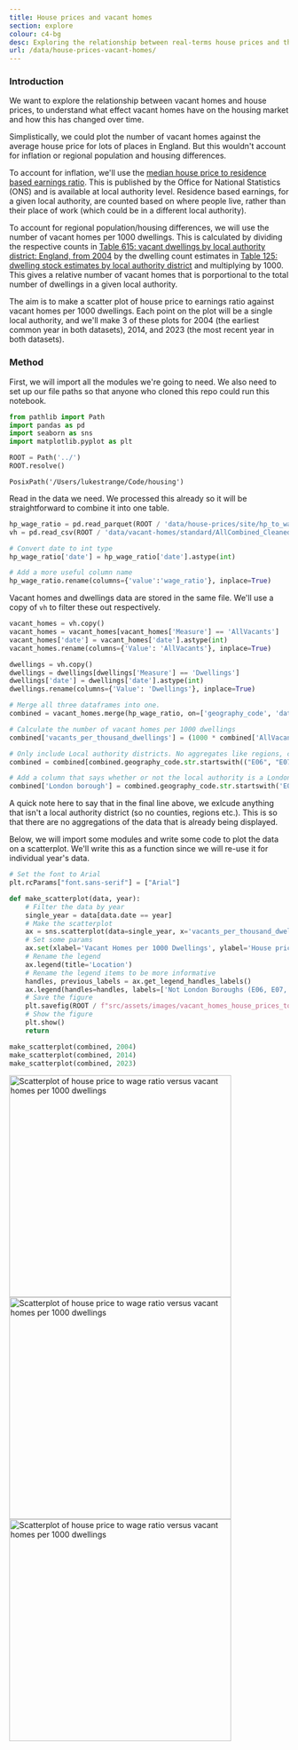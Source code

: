 ```yaml
---
title: House prices and vacant homes
section: explore
colour: c4-bg
desc: Exploring the relationship between real-terms house prices and the proportion of vacant homes
url: /data/house-prices-vacant-homes/
---
```

### Introduction

We want to explore the relationship between vacant homes and house prices, to understand what effect vacant homes have on the housing market and how this has changed over time. 

Simplistically, we could plot the number of vacant homes against the average house price for lots of places in England. But this wouldn't account for inflation or regional population and housing differences.

To account for inflation, we'll use the [median house price to residence based earnings ratio](https://www.ons.gov.uk/peoplepopulationandcommunity/housing/datasets/ratioofhousepricetoresidencebasedearningslowerquartileandmedian). This is published by the Office for National Statistics (ONS) and is available at local authority level. Residence based earnings, for a given local authority, are counted based on where people live, rather than their place of work (which could be in a different local authority).

To account for regional population/housing differences, we will use the number of vacant homes per 1000 dwellings. This is calculated by dividing the respective counts in [Table 615: vacant dwellings by local authority district: England, from 2004](https://www.gov.uk/government/statistical-data-sets/live-tables-on-dwelling-stock-including-vacants) by the dwelling count estimates in [Table 125: dwelling stock estimates by local authority district](https://www.gov.uk/government/statistical-data-sets/live-tables-on-dwelling-stock-including-vacants) and multiplying by 1000. This gives a relative number of vacant homes that is porportional to the total number of dwellings in a given local authority.

The aim is to make a scatter plot of house price to earnings ratio against vacant homes per 1000 dwellings. Each point on the plot will be a single local authority, and we'll make 3 of these plots for 2004 (the earliest common year in both datasets), 2014, and 2023 (the most recent year in both datasets).

### Method

First, we will import all the modules we're going to need. We also need to set up our file paths so that anyone who cloned this repo could run this notebook.


```python
from pathlib import Path
import pandas as pd
import seaborn as sns
import matplotlib.pyplot as plt

ROOT = Path('../')
ROOT.resolve()
```




    PosixPath('/Users/lukestrange/Code/housing')



Read in the data we need. We processed this already so it will be straightforward to combine it into one table.


```python
hp_wage_ratio = pd.read_parquet(ROOT / 'data/house-prices/site/hp_to_wage_ratio.parquet')
vh = pd.read_csv(ROOT / 'data/vacant-homes/standard/AllCombined_Cleaned_2024.csv')
```


```python
# Convert date to int type
hp_wage_ratio['date'] = hp_wage_ratio['date'].astype(int)

# Add a more useful column name
hp_wage_ratio.rename(columns={'value':'wage_ratio'}, inplace=True)
```

Vacant homes and dwellings data are stored in the same file. We'll use a copy of `vh` to filter these out respectively.


```python
vacant_homes = vh.copy()
vacant_homes = vacant_homes[vacant_homes['Measure'] == 'AllVacants']
vacant_homes['date'] = vacant_homes['date'].astype(int)
vacant_homes.rename(columns={'Value': 'AllVacants'}, inplace=True)
```


```python
dwellings = vh.copy()
dwellings = dwellings[dwellings['Measure'] == 'Dwellings']
dwellings['date'] = dwellings['date'].astype(int)
dwellings.rename(columns={'Value': 'Dwellings'}, inplace=True)
```


```python
# Merge all three dataframes into one.
combined = vacant_homes.merge(hp_wage_ratio, on=['geography_code', 'date'], how='inner').merge(dwellings, on=['geography_code', 'date'], how='inner')

# Calculate the number of vacant homes per 1000 dwellings
combined['vacants_per_thousand_dwellings'] = (1000 * combined['AllVacants'] / combined['Dwellings']).round()

# Only include Local authority districts. No aggregates like regions, counties etc.
combined = combined[combined.geography_code.str.startswith(("E06", "E07", "E08", "E09"))]

# Add a column that says whether or not the local authority is a London Borough (E09 codes).
combined['London borough'] = combined.geography_code.str.startswith('E09')
```

A quick note here to say that in the final line above, we exlcude anything that isn't a local authority district (so no counties, regions etc.). This is so that there are no aggregations of the data that is already being displayed.

Below, we will import some modules and write some code to plot the data on a scatterplot. We'll write this as a function since we will re-use it for individual year's data.


```python
# Set the font to Arial
plt.rcParams["font.sans-serif"] = ["Arial"] 

def make_scatterplot(data, year):
    # Filter the data by year
    single_year = data[data.date == year]
    # Make the scatterplot
    ax = sns.scatterplot(data=single_year, x='vacants_per_thousand_dwellings', y='wage_ratio', hue='London borough')
    # Set some params
    ax.set(xlabel='Vacant Homes per 1000 Dwellings', ylabel='House price to residence-based earnings ratio', title=str(year), xlim=(0, 100), ylim=(0, 25))
    # Rename the legend
    ax.legend(title='Location')
    # Rename the legend items to be more informative
    handles, previous_labels = ax.get_legend_handles_labels()
    ax.legend(handles=handles, labels=['Not London Boroughs (E06, E07, E08)', 'London Boroughs (E09)'])
    # Save the figure
    plt.savefig(ROOT / f"src/assets/images/vacant_homes_house_prices_to_wage_ratio/{year}.png")
    # Show the figure
    plt.show()
    return
```


```python
make_scatterplot(combined, 2004)
make_scatterplot(combined, 2014)
make_scatterplot(combined, 2023)
```


    
 <img src="/assets/images/vacant_homes_house_prices_to_wage_ratio/2004.png" alt="Scatterplot of house price to wage ratio versus vacant homes per 1000 dwellings" height="400"> 
    
 <img src="/assets/images/vacant_homes_house_prices_to_wage_ratio/2014.png" alt="Scatterplot of house price to wage ratio versus vacant homes per 1000 dwellings" height="400"> 
    
 <img src="/assets/images/vacant_homes_house_prices_to_wage_ratio/2023.png" alt="Scatterplot of house price to wage ratio versus vacant homes per 1000 dwellings" height="400"> 
    

